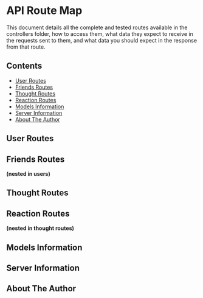 # API Route Map

This document details all the complete and tested routes available in the controllers folder, how to access them, what data they expect to receive in the requests sent to them, and what data you should expect in the response from that route. 

## Contents
- [User Routes](#user-routes)
- [Friends Routes](#friends-routes)
- [Thought Routes](#thought-routes)
- [Reaction Routes](#reaction-routes)
- [Models Information](#models-information)
- [Server Information](#server-information)
- [About The Author](#about-the-author)

## User Routes



## Friends Routes 
**(nested in users)**

## Thought Routes

## Reaction Routes 
**(nested in thought routes)**

## Models Information

## Server Information

## About The Author
